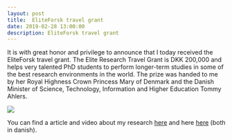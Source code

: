 ```yaml
---
layout: post
title:  EliteForsk travel grant
date: 2019-02-28 13:00:00
description: EliteForsk travel grant
---
```

It is with great honor and privilege to announce that I today received the EliteForsk travel grant. The Elite Research Travel Grant is DKK 200,000 and helps very talented PhD students to perform longer-term studies in some of the best research environments in the world. The prize was handed to me by her Royal Highness Crown Princess Mary of Denmark and the Danish Minister of Science, Technology, Information and Higher Education Tommy Ahlers.

<div class="img_row">
    <img class="col three" src="{{ site.baseurl }}/assets/img/eliteforsk1.jpeg">
</div>

You can find a article and video about my research [here](https://www.sdu.dk/da/om_sdu/fakulteterne/teknik/nyt_fra_det_tekniske_fakultet/forskerudviklerrobotinsekt) and here [here](https://ufm.dk/forskning-og-innovation/forskningsformidling/eliteforsk/prismodtagere/prismodtagere-2019/eliteforsk-rejsestipendierne-2019/mathias-thor) (both in danish).

